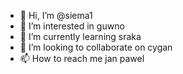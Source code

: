 - 👋 Hi, I’m @siema1
- 👀 I’m interested in guwno
- 🌱 I’m currently learning sraka
- 💞️ I’m looking to collaborate on cygan
- 📫 How to reach me jan pawel


<!---
siema1/siema1 is a ✨ special ✨ repository because its `README.md` (this file) appears on your GitHub profile.
You can click the Preview link to take a look at your changes.
--->
